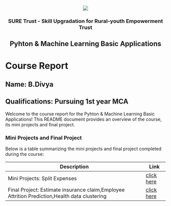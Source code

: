 <!-- PROJECT LOGO -->
<br />

<div align="center">
   <img src='https://user-images.githubusercontent.com/73131499/166115643-d3187f47-d38f-41b2-ae42-5ecbbc60de14.png' />


<h3 align="center">SURE Trust - Skill Upgradation for Rural-youth Empowerment Trust</h3>
  <h2> Pyhton & Machine Learning Basic Applications </h2>
</div>

# Course Report

## Name: B.Divya

## Qualifications: Pursuing 1st year MCA

Welcome to the course report for the Pyhton & Machine Learning Basic Applications! This README document provides an overview of the course, its mini projects and final project.

### Mini Projects and Final Project

Below is a table summarizing the mini projects and final project completed during the course:

| Description                               | Link                                    |
|-------------------------------------------|-----------------------------------------|
| Mini Projects: Split Expenses     | [click here](https://github.com/bivya86/G26_Python/tree/main/Mini%20Projects/Diya%20Divya)                         |
| Final Project: Estimate insurance claim,Employee Attrition Prediction,Health data clustering    | [click here](https://github.com/bivya86/G26_Python/tree/main/Final%20Capstone%20Project/Diya%20Divya)                       |